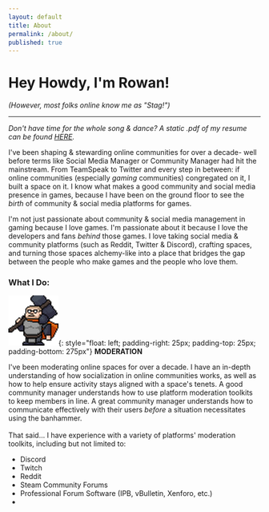```yaml
---
layout: default
title: About
permalink: /about/
published: true
---
```

# Hey Howdy, I'm Rowan!
*(However, most folks online know me as "Stag!")*

---

*Don't have time for the whole song & dance? A static .pdf of my resume can be found [HERE](https://rowanjwilson.com/).*

I've been shaping & stewarding online communities for over a decade- well before terms like Social Media Manager or Community Manager had hit the mainstream. From TeamSpeak to Twitter and every step in between: if online communities (especially *gaming* communities) congregated on it, I built a space on it. I know what makes a good community and social media presence in games, because I have been on the ground floor to see the *birth* of community & social media platforms for games.

I'm not just passionate about community & social media management in gaming because I love games. I'm passionate about it because I love the developers and fans *behind* those games. I love taking social media & community platforms (such as Reddit, Twitter & Discord), crafting spaces, and turning those spaces alchemy-like into a place that bridges the gap between the people who make games and the people who love them.



### What I Do:


![mod](/assets/images/mod.gif){: style="float: left; padding-right: 25px; padding-top: 25px; padding-bottom: 275px"} **MODERATION**
<p style="font-size: 14px">
I've been moderating online spaces for over a decade. I have an in-depth understanding of how socialization in online communities works, as well as how to help ensure activity stays aligned with a space's tenets. A good community manager understands how to use platform moderation toolkits to keep members in line. A great community manager understands how to communicate effectively with their users <i>before</i> a situation necessitates using the banhammer.
<br /><br />
That said... I have experience with a variety of platforms' moderation toolkits, including but not limited to:
<ul>
  <li>Discord</li>
  <li>Twitch</li>
  <li>Reddit</li>
  <li>Steam Community Forums</li>
  <li>Professional Forum Software (IPB, vBulletin, Xenforo, etc.)<li>
</ul>
</p>
